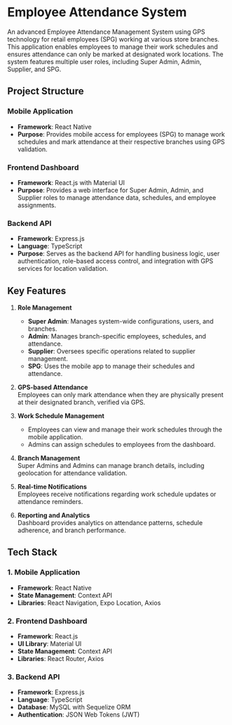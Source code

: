 # Employee Attendance System

An advanced Employee Attendance Management System using GPS technology for retail employees (SPG) working at various store branches. This application enables employees to manage their work schedules and ensures attendance can only be marked at designated work locations. The system features multiple user roles, including Super Admin, Admin, Supplier, and SPG.

## Project Structure

### Mobile Application

- **Framework**: React Native
- **Purpose**: Provides mobile access for employees (SPG) to manage work schedules and mark attendance at their respective branches using GPS validation.

### Frontend Dashboard

- **Framework**: React.js with Material UI
- **Purpose**: Provides a web interface for Super Admin, Admin, and Supplier roles to manage attendance data, schedules, and employee assignments.

### Backend API

- **Framework**: Express.js
- **Language**: TypeScript
- **Purpose**: Serves as the backend API for handling business logic, user authentication, role-based access control, and integration with GPS services for location validation.

## Key Features

1. **Role Management**

   - **Super Admin**: Manages system-wide configurations, users, and branches.
   - **Admin**: Manages branch-specific employees, schedules, and attendance.
   - **Supplier**: Oversees specific operations related to supplier management.
   - **SPG**: Uses the mobile app to manage their schedules and attendance.

2. **GPS-based Attendance**  
   Employees can only mark attendance when they are physically present at their designated branch, verified via GPS.

3. **Work Schedule Management**

   - Employees can view and manage their work schedules through the mobile application.
   - Admins can assign schedules to employees from the dashboard.

4. **Branch Management**  
   Super Admins and Admins can manage branch details, including geolocation for attendance validation.

5. **Real-time Notifications**  
   Employees receive notifications regarding work schedule updates or attendance reminders.

6. **Reporting and Analytics**  
   Dashboard provides analytics on attendance patterns, schedule adherence, and branch performance.

## Tech Stack

### 1. Mobile Application

- **Framework**: React Native
- **State Management**: Context API
- **Libraries**: React Navigation, Expo Location, Axios

### 2. Frontend Dashboard

- **Framework**: React.js
- **UI Library**: Material UI
- **State Management**: Context API
- **Libraries**: React Router, Axios

### 3. Backend API

- **Framework**: Express.js
- **Language**: TypeScript
- **Database**: MySQL with Sequelize ORM
- **Authentication**: JSON Web Tokens (JWT)
